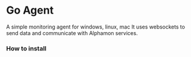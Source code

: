 # Go Agent 
A simple monitoring agent for windows, linux, mac
It uses websockets to send data and communicate with Alphamon services.

### How to install


### 
